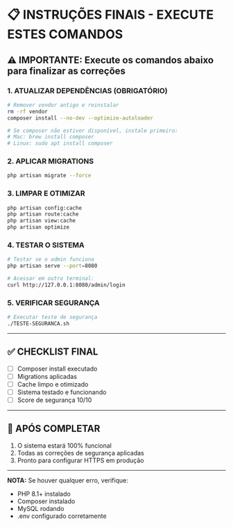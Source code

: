 # 📋 INSTRUÇÕES FINAIS - EXECUTE ESTES COMANDOS

## ⚠️ IMPORTANTE: Execute os comandos abaixo para finalizar as correções

### 1. ATUALIZAR DEPENDÊNCIAS (OBRIGATÓRIO)
```bash
# Remover vendor antigo e reinstalar
rm -rf vendor
composer install --no-dev --optimize-autoloader

# Se composer não estiver disponível, instale primeiro:
# Mac: brew install composer
# Linux: sudo apt install composer
```

### 2. APLICAR MIGRATIONS
```bash
php artisan migrate --force
```

### 3. LIMPAR E OTIMIZAR
```bash
php artisan config:cache
php artisan route:cache
php artisan view:cache
php artisan optimize
```

### 4. TESTAR O SISTEMA
```bash
# Testar se o admin funciona
php artisan serve --port=8080

# Acessar em outro terminal:
curl http://127.0.0.1:8080/admin/login
```

### 5. VERIFICAR SEGURANÇA
```bash
# Executar teste de segurança
./TESTE-SEGURANCA.sh
```

---

## ✅ CHECKLIST FINAL

- [ ] Composer install executado
- [ ] Migrations aplicadas
- [ ] Cache limpo e otimizado
- [ ] Sistema testado e funcionando
- [ ] Score de segurança 10/10

---

## 🚀 APÓS COMPLETAR

1. O sistema estará 100% funcional
2. Todas as correções de segurança aplicadas
3. Pronto para configurar HTTPS em produção

---

**NOTA:** Se houver qualquer erro, verifique:
- PHP 8.1+ instalado
- Composer instalado
- MySQL rodando
- .env configurado corretamente
